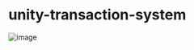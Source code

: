 # unity-transaction-system
![image](https://user-images.githubusercontent.com/15948693/167298826-34158519-a0be-4d65-b703-f7bf603cc2be.png)
